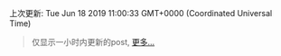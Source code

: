 
  
 上次更新: Tue Jun 18 2019 11:00:33 GMT+0000 (Coordinated Universal Time) 

 > 仅显示一小时内更新的post, [更多...](screenshots/)
  